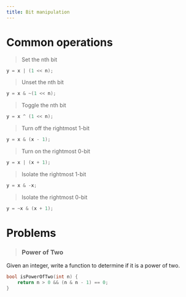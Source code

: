 ```yaml
---
title: Bit manipulation
---
```


# Common operations

> Set the nth bit

```c++
y = x | (1 << n);
```

> Unset the nth bit

```c++
y = x & ~(1 << n);
```

> Toggle the nth bit

```c++
y = x ^ (1 << n);
```

> Turn off the rightmost 1-bit

```c++
y = x & (x - 1);
```

> Turn on the rightmost 0-bit

```c++
y = x | (x + 1);
```

> Isolate the rightmost 1-bit

```c++
y = x & -x;
```

> Isolate the rightmost 0-bit

```c++
y = ~x & (x + 1);
```

# Problems

> ### Power of Two
Given an integer, write a function to determine if it is a power of two.

```c++
bool isPowerOfTwo(int n) {
    return n > 0 && (n & n - 1) == 0;
}
```
